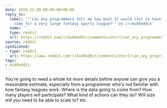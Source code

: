 ```yaml
---
date: 2010-12-30 00:00:00+00:00
reply_to:
  label: '''Can any programmers tell me how much it would cost to have someone write
    code for a very large fantasy sports league?'' on /r/AskReddit'
  name: ''
  type: reddit
  url: https://reddit.com/r/AskReddit/comments/etnr7/can_any_programmers_tell_me_how_much_it_would/
source: reddit
syndicated:
- type: reddit
  url: https://www.reddit.com/r/AskReddit/comments/etnr7/can_any_programmers_tell_me_how_much_it_would/c1au6vx/
tags:
- AskReddit
---
```


You're going to need a whole lot more details before anyone can give you a reasonable estimate, especially from a programmer who's not familiar with how fantasy leagues work. Where is the data going to come from? How many players will participate? What kind of actions can they do? Will size will you need to be able to scale to? etc